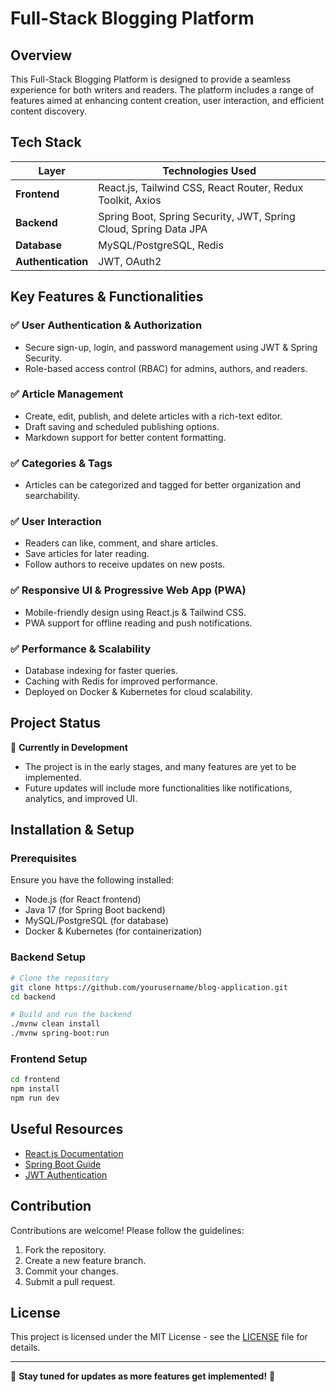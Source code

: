 # Full-Stack Blogging Platform

## Overview
This Full-Stack Blogging Platform is designed to provide a seamless experience for both writers and readers. The platform includes a range of features aimed at enhancing content creation, user interaction, and efficient content discovery.

## Tech Stack

| Layer                 | Technologies Used |
|----------------------|------------------|
| **Frontend**         | React.js, Tailwind CSS, React Router, Redux Toolkit, Axios |
| **Backend**          | Spring Boot, Spring Security, JWT, Spring Cloud, Spring Data JPA |
| **Database**         | MySQL/PostgreSQL, Redis |
| **Authentication**   | JWT, OAuth2 |
## Key Features & Functionalities

### ✅ User Authentication & Authorization
- Secure sign-up, login, and password management using JWT & Spring Security.
- Role-based access control (RBAC) for admins, authors, and readers.

### ✅ Article Management
- Create, edit, publish, and delete articles with a rich-text editor.
- Draft saving and scheduled publishing options.
- Markdown support for better content formatting.

### ✅ Categories & Tags
- Articles can be categorized and tagged for better organization and searchability.

### ✅ User Interaction
- Readers can like, comment, and share articles.
- Save articles for later reading.
- Follow authors to receive updates on new posts.

### ✅ Responsive UI & Progressive Web App (PWA)
- Mobile-friendly design using React.js & Tailwind CSS.
- PWA support for offline reading and push notifications.


### ✅ Performance & Scalability
- Database indexing for faster queries.
- Caching with Redis for improved performance.
- Deployed on Docker & Kubernetes for cloud scalability.

## Project Status
🚀 **Currently in Development**
- The project is in the early stages, and many features are yet to be implemented.
- Future updates will include more functionalities like notifications, analytics, and improved UI.

## Installation & Setup

### Prerequisites
Ensure you have the following installed:
- Node.js (for React frontend)
- Java 17 (for Spring Boot backend)
- MySQL/PostgreSQL (for database)
- Docker & Kubernetes (for containerization)

### Backend Setup
```sh
# Clone the repository
git clone https://github.com/yourusername/blog-application.git
cd backend

# Build and run the backend
./mvnw clean install
./mvnw spring-boot:run
```

### Frontend Setup
```sh
cd frontend
npm install
npm run dev
```
## Useful Resources
- [React.js Documentation](https://reactjs.org/)
- [Spring Boot Guide](https://spring.io/projects/spring-boot)
- [JWT Authentication](https://jwt.io/introduction/)
## Contribution
Contributions are welcome! Please follow the guidelines:
1. Fork the repository.
2. Create a new feature branch.
3. Commit your changes.
4. Submit a pull request.

## License
This project is licensed under the MIT License - see the [LICENSE](LICENSE) file for details.

---
🎯 **Stay tuned for updates as more features get implemented!** 🚀
